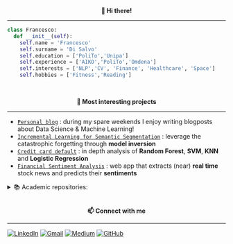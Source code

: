 <p align="center" style="font-weight:bold"> 👋 <b>Hi there!</b> <p>

---

```python
class Francesco:
  def __init__(self):
    self.name = 'Francesco'
    self.surname = 'Di Salvo'
    self.education = ['PoliTo','Unipa']
    self.experience = ['AIKO','PoliTo','Omdena']
    self.interests = ['NLP','CV', 'Finance', 'Healthcare', 'Space']
    self.hobbies = ['Fitness','Reading']
```

<br />
<p align="center" style="font-weight:bold"> 🔨 <b> Most interesting projects </b> <p>

---
* [`Personal blog`](https://medium.com/@francesco.disalvo) : during my spare weekends I enjoy writing blogposts about Data Science & Machine Learning! 
* [`Incremental Learning for Semantic Segmentation`](https://github.com/francescodisalvo05/incremental-learning-semantic-segmentation) : leverage the catastrophic forgetting through **model inversion**
* [`Credit card default`](https://github.com/francescodisalvo05/credit-card-default) : in depth analysis of **Random Forest**, **SVM**, **KNN** and **Logistic Regression**
* [`Financial Sentiment Analysis`](https://github.com/sicilian-scientists/financial-sentiment-analysis) : web app that extracts (near) **real time** stock news and predicts their **sentiments**
  
<details>
<summary>📚 Academic repositories: </summary>
<br> 
  <ul>
    <li><a href="https://github.com/francescodisalvo05/polito-deep-nlp">Deep Natural Language Processing</a></li>
    <li><a href="https://github.com/francescodisalvo05/polito-machine-learning-for-IoT">Machine Learning for IoT</a></li>
    <li><a href="https://github.com/francescodisalvo05/polito-distributed-architectures">Distributed Architectures for Big Data processing and analytics</li>
    <li><a href="https://github.com/francescodisalvo05/polito-data-science-lab)">Data Science Lab: Process and Methods</a></li>
  </ul>
</details>

<br />
<p align="center" style="font-weight:bold"> 📫 <b>Connect with me</b> <p>

---

[![LinkedIn](https://img.shields.io/badge/linkedin-%230077B5.svg?style=for-the-badge&logo=linkedin&logoColor=white)](https://www.linkedin.com/in/francescodisalvo-pa)
[![Gmail](https://img.shields.io/badge/Gmail-D14836?style=for-the-badge&logo=gmail&logoColor=white)](mailto:francesco.disalvo99@gmail.com)
[![Medium](https://img.shields.io/badge/Medium-12100E?style=for-the-badge&logo=medium&logoColor=white)](https://medium.com/@francesco.disalvo)
[![GitHub](https://img.shields.io/badge/github-%23121011.svg?style=for-the-badge&logo=github&logoColor=white)](https://francescodisalvo05.github.io)

